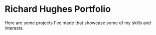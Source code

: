 # Richard Hughes Portfolio

Here are some projects I've made that showcase some of my skills and interests.
